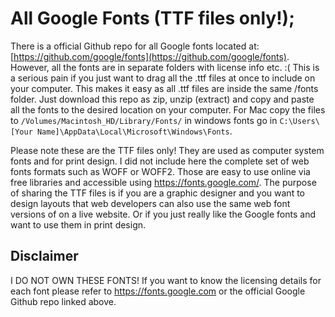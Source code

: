 # All Google Fonts (TTF files only!);

There is a official Github repo for all Google fonts located at: [https://github.com/google/fonts](https://github.com/google/fonts).
However, all the fonts are in separate folders with license info etc. :( This is a serious pain if you just want to drag all the .ttf files at once to include on your computer. This makes it easy as all .ttf files are inside the same /fonts folder. Just download this repo as zip, unzip (extract) and copy and paste all the fonts to the desired location on your computer. For Mac copy the files to `/Volumes/Macintosh_HD/Library/Fonts/` in windows fonts go in `C:\Users\[Your Name]\AppData\Local\Microsoft\Windows\Fonts`.

Please note these are the TTF files only! They are used as computer system fonts and for print design. I did not include here the complete set of web fonts formats such as WOFF or WOFF2. Those are easy to use online via free libraries and accessible using https://fonts.google.com/. The purpose of sharing the TTF files is if you are a graphic designer and you want to design layouts that web developers can also use the same web font versions of on a live website. Or if you just really like the Google fonts and want to use them in print design.

## Disclaimer

I DO NOT OWN THESE FONTS! If you want to know the licensing details for each font please refer to https://fonts.google.com or the official Google Github repo linked above.